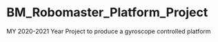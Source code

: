 # BM_Robomaster_Platform_Project
MY 2020-2021 Year Project to produce a gyroscope controlled platform

